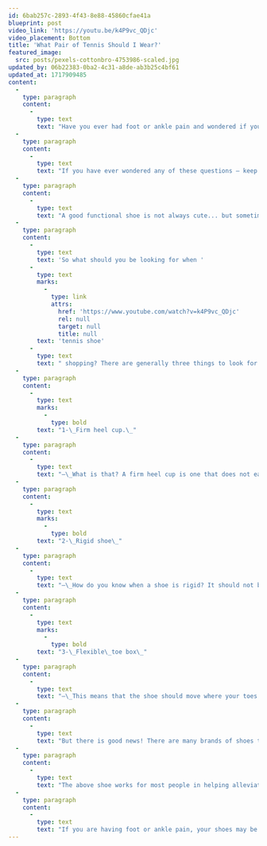 ```yaml
---
id: 6bab257c-2893-4f43-8e88-45860cfae41a
blueprint: post
video_link: 'https://youtu.be/k4P9vc_QDjc'
video_placement: Bottom
title: 'What Pair of Tennis Should I Wear?'
featured_image:
  src: posts/pexels-cottonbro-4753986-scaled.jpg
updated_by: 06b22383-0ba2-4c31-a8de-ab3b25c4bf61
updated_at: 1717909485
content:
  -
    type: paragraph
    content:
      -
        type: text
        text: "Have you ever had foot or ankle pain and wondered if your shoes are the problem? Do you feel like your foot hurts more with a certain pair of shoes and not others?\_"
  -
    type: paragraph
    content:
      -
        type: text
        text: "If you have ever wondered any of these questions – keep on reading!\_"
  -
    type: paragraph
    content:
      -
        type: text
        text: "A good functional shoe is not always cute... but sometimes when you are in pain that not so cute but functional shoe will help you get to where you want to be.\_"
  -
    type: paragraph
    content:
      -
        type: text
        text: 'So what should you be looking for when '
      -
        type: text
        marks:
          -
            type: link
            attrs:
              href: 'https://www.youtube.com/watch?v=k4P9vc_QDjc'
              rel: null
              target: null
              title: null
        text: 'tennis shoe'
      -
        type: text
        text: " shopping? There are generally three things to look for:\_"
  -
    type: paragraph
    content:
      -
        type: text
        marks:
          -
            type: bold
        text: "1-\_Firm heel cup.\_"
  -
    type: paragraph
    content:
      -
        type: text
        text: "–\_What is that? A firm heel cup is one that does not easily collapse when pressed side to side\_"
  -
    type: paragraph
    content:
      -
        type: text
        marks:
          -
            type: bold
        text: "2-\_Rigid shoe\_"
  -
    type: paragraph
    content:
      -
        type: text
        text: "–\_How do you know when a shoe is rigid? It should not be able to twist like a towel and should not move in the arch.\_"
  -
    type: paragraph
    content:
      -
        type: text
        marks:
          -
            type: bold
        text: "3-\_Flexible\_toe box\_"
  -
    type: paragraph
    content:
      -
        type: text
        text: "–\_This means that the shoe should move where your toes sit\_"
  -
    type: paragraph
    content:
      -
        type: text
        text: "But there is good news! There are many brands of shoes that carry a good functional shoe – that can look great as well!\_"
  -
    type: paragraph
    content:
      -
        type: text
        text: "The above shoe works for most people in helping alleviate foot and ankle pain. However, every person and every foot is different.\_"
  -
    type: paragraph
    content:
      -
        type: text
        text: "If you are having foot or ankle pain, your shoes may be the problem! Come in today for an evaluation and I can help determine if your shoes are right for you. If they are not, I can point you in the right direction for choosing the right pair of tennis shoes for you!\_"
---
```

